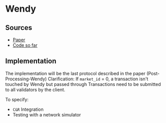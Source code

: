 # Wendy

## Sources

- [Paper](https://github.com/vegaprotocol/research-internal/blob/master/Fairness/SBC22/Wendy2b.pdf)
- [Code so far](https://github.com/vegaprotocol/wendy)

## Implementation

The implementation will be the last protocol described in the paper (Post-Processing-Wendy)
Clarification: If `market_id` = 0, a transaction isn't touched by Wendy but passed through
Transactions need to be submitted to all validators by the client.

To specify:

- `C&R` Integration
- Testing with a network simulator

